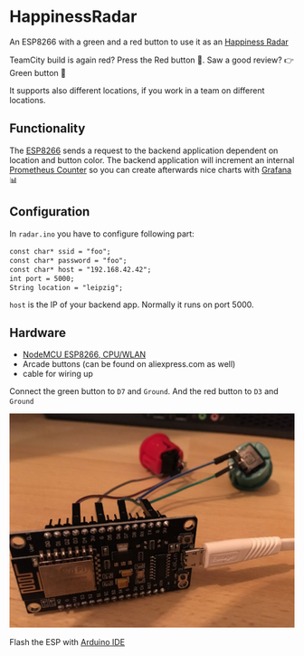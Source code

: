 # HappinessRadar

An ESP8266 with a green and a red button to use it as an [Happiness Radar](http://www.funretrospectives.com/happiness-radar/)

TeamCity build is again red? Press the Red button :red_circle:. Saw a good review? :point_right: Green button :green_heart:

It supports also different locations, if you work in a team on different locations.

## Functionality

The [ESP8266](https://en.wikipedia.org/wiki/ESP8266) sends a request to the backend application dependent on location and button color. The backend application will increment an internal [Prometheus Counter](https://github.com/prometheus-net/prometheus-net) so you can create afterwards nice charts with [Grafana](https://grafana.com/) :bar_chart:

## Configuration

In `radar.ino` you have to configure following part:

    const char* ssid = "foo";
    const char* password = "foo";
    const char* host = "192.168.42.42";
    int port = 5000;
    String location = "leipzig";

`host` is the IP of your backend app. Normally it runs on port 5000.

## Hardware

* [NodeMCU ESP8266, CPU/WLAN](https://de.aliexpress.com/w/wholesale-nodemcu-v3-esp8266-ch340.html?spm=2114.010208.0.0.2zt6Ca&initiative_id=SB_20170101021508&site=deu&groupsort=1&SortType=price_asc&g=y&SearchText=nodemcu+v3+esp8266+ch340)
* Arcade buttons (can be found on aliexpress.com as well)
* cable for wiring up

Connect the green button to `D7` and `Ground`. And the red button to `D3` and `Ground`

![Wiring](ESP8266.jpg)

Flash the ESP with [Arduino IDE](https://en.wikipedia.org/wiki/Arduino_IDE)